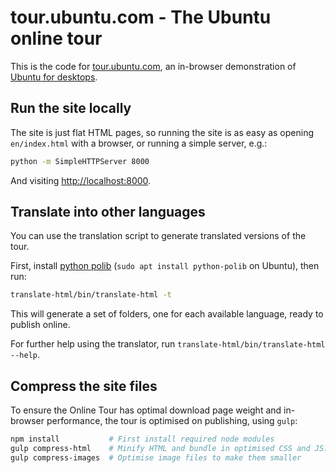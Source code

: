 # tour.ubuntu.com - The Ubuntu online tour

This is the code for [tour.ubuntu.com](http://tour.ubuntu.com),
an in-browser demonstration
of [Ubuntu for desktops](http://www.ubuntu.com/desktop).

## Run the site locally

The site is just flat HTML pages, so running the site is as easy as
opening `en/index.html` with a browser, or running a simple server, e.g.:

``` bash
python -m SimpleHTTPServer 8000
```

And visiting <http://localhost:8000>.

## Translate into other languages

You can use the translation script to generate translated versions of the tour.

First, install [python polib](https://pypi.python.org/pypi/polib)
(`sudo apt install python-polib` on Ubuntu), then run:

``` bash
translate-html/bin/translate-html -t
```

This will generate a set of folders, one for each available language,
ready to publish online.

For further help using the translator, run `translate-html/bin/translate-html --help`.

## Compress the site files

To ensure the Online Tour has optimal download page weight
and in-browser performance, the tour is optimised on publishing, using `gulp`:

``` bash
npm install           # First install required node modules
gulp compress-html    # Minify HTML and bundle in optimised CSS and JS. NB: compresses HTML in-place
gulp compress-images  # Optimise image files to make them smaller
```
